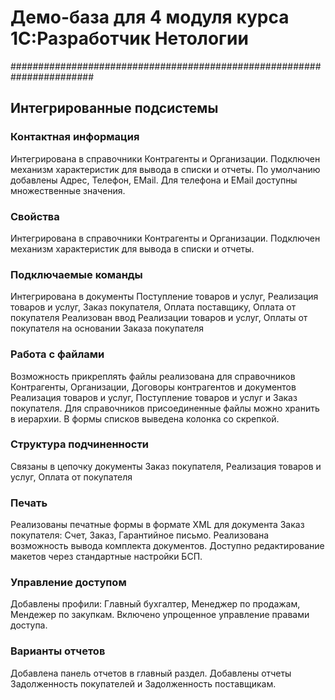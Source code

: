 # Демо-база для 4 модуля курса 1С:Разработчик Нетологии
#######################################################################
## Интегрированные подсистемы

### Контактная информация

Интегрирована в справочники Контрагенты и Организации. Подключен механизм характеристик для вывода в списки и отчеты. По умолчанию добавлены Адрес, Телефон, EMail. Для телефона и EMail доступны множественные значения.

### Свойства

Интегрирована в справочники Контрагенты и Организации. Подключен механизм характеристик для вывода в списки и отчеты.

### Подключаемые команды

Интегрирована в документы Поступление товаров и услуг, Реализация товаров и услуг, Заказ покупателя, Оплата поставщику, Оплата от покупателя
Реализован ввод Реализации товаров и услуг, Оплаты от покупателя на основании Заказа покупателя

### Работа с файлами

Возможность прикреплять файлы реализована для справочников Контрагенты, Организации, Договоры контрагентов и документов Реализация товаров и услуг, Поступление товаров и услуг и Заказ покупателя.
Для справочников присоединенные файлы можно хранить в иерархии.
В формы списков выведена колонка со скрепкой.

### Структура подчиненности

Связаны в цепочку документы Заказ покупателя, Реализация товаров и услуг, Оплата от покупателя

### Печать

Реализованы печатные формы в формате XML для документа Заказ покупателя: Счет, Заказ, Гарантийное письмо. Реализована возможность вывода комплекта документов. Доступно редактирование макетов через стандартные настройки БСП.

### Управление доступом

Добавлены профили: Главный бухгалтер, Менеджер по продажам, Мендежер по закупкам. Включено упрощенное управление правами доступа.

### Варианты отчетов

Добавлена панель отчетов в главный раздел. Добавлены отчеты Задолженность покупателей и Задолженность поставщикам.
